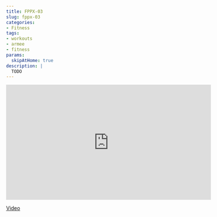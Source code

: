 ```yaml
---
title: FPPX-03
slug: fppx-03
categories:
- Fitness
tags:
- workouts
- armee
- fitness
params:
  skipAtHome: true
description: |
  TODO
---
```

<iframe width="560" height="315" src="https://www.youtube.com/embed/sDyv_GwsUq0?si=9DTwTORKs8epd-ui" title="YouTube video player" frameborder="0" allow="accelerometer; autoplay; clipboard-write; encrypted-media; gyroscope; picture-in-picture; web-share" allowfullscreen></iframe>

[Video](https://youtu.be/sDyv_GwsUq0?si=9DTwTORKs8epd-ui)
